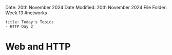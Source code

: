 Date: 20th November 2024
Date Modified: 20th November 2024
File Folder: Week 13
#networks

```ad-summary
title: Today's Topics
- HTTP Day 2
```

# Web and HTTP

